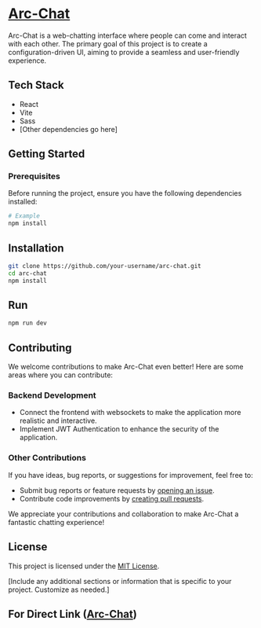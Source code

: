 # [Arc-Chat](https://arc-chat03.vercel.app/)

Arc-Chat is a web-chatting interface where people can come and interact with each other. The primary goal of this project is to create a configuration-driven UI, aiming to provide a seamless and user-friendly experience.

## Tech Stack

- React
- Vite
- Sass
- [Other dependencies go here]

## Getting Started

### Prerequisites

Before running the project, ensure you have the following dependencies installed:

```bash
# Example
npm install
```
## Installation
```bash
git clone https://github.com/your-username/arc-chat.git
cd arc-chat
npm install
```
## Run
```bash
npm run dev
```
## Contributing

We welcome contributions to make Arc-Chat even better! Here are some areas where you can contribute:

### Backend Development

- Connect the frontend with websockets to make the application more realistic and interactive.
- Implement JWT Authentication to enhance the security of the application.

### Other Contributions

If you have ideas, bug reports, or suggestions for improvement, feel free to:

- Submit bug reports or feature requests by [opening an issue](https://github.com/dev-03960).
- Contribute code improvements by [creating pull requests](https://github.com/dev-03960).

We appreciate your contributions and collaboration to make Arc-Chat a fantastic chatting experience!

## License

This project is licensed under the [MIT License](LICENSE).

[Include any additional sections or information that is specific to your project. Customize as needed.]

## For Direct Link ([Arc-Chat](https://arc-chat03.vercel.app/))
